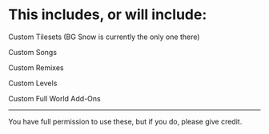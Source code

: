 # This includes, or will include:
Custom Tilesets (BG Snow is currently the only one there)

Custom Songs

Custom Remixes

Custom Levels

Custom Full World Add-Ons

------------------------------------------------------------

You have full permission to use these, but if you do, please give credit.
